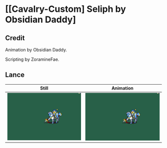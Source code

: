 # [\[Cavalry-Custom\] Seliph by Obsidian Daddy]

## Credit

Animation by Obsidian Daddy.

Scripting by ZoramineFae.
	
## Lance

| Still | Animation |
| :---: | :-------: |
| ![Lance still](./Lance_000.png) | ![Lance animation](./Lance.gif) |
